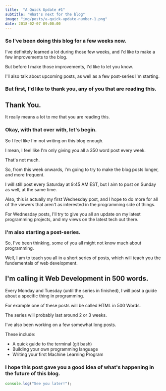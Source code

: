 ```yaml
---
title:  "A Quick Update #1"
subtitle: "What's next for the blog"
image: "img/posts/a-quick-update-number-1.png"
date: 2018-02-07 09:00:00
---
```


### So I've been doing this blog for a few weeks now.

I've definitely learned a lot during those few weeks, and I'd like to make a few improvements to the blog.

But before I make those improvements, I'd like to let you know.

I'll also talk about upcoming posts, as well as a few post-series I'm starting.

### But first, I'd like to thank you, any of you that are reading this.

## Thank You.

It really means a lot to me that you are reading this.

### Okay, with that over with, let's begin.

So I feel like I'm not writing on this blog enough.

I mean, I feel like I'm only giving you all a 350 word post every week.

That's not much.

So, from this week onwards, I'm going to try to make the blog posts longer, and more frequent.

I will still post every Saturday at 9:45 AM EST, but I aim to post on Sunday as well, at the same time.

Also, this is actually my first Wednesday post, and I hope to do more for all of the viewers that aren't as interested in the programming side of things.

For Wednesday posts, I'll try to give you all an update on my latest programming projects, and my views on the latest tech out there.

### I'm also starting a post-series.

So, I've been thinking, some of you all might not know much about programming.

Well, I am to teach you all in a short series of posts, which will teach you the fundementals of web development.

## I'm calling it Web Development in 500 words.

Every Monday and Tuesday (until the series in finished), I will post a guide about a specific thing in programming.

For example one of these posts will be called HTML in 500 Words.

The series will probably last around 2 or 3 weeks.

I've also been working on a few somewhat long posts.

These include:

- A quick guide to the terminal (git bash)
- Building your own programming language
- Writing your first Machine Learning Program

### I hope this post gave you a good idea of what's happening in the future of this blog.

``` javascript
console.log("See you later!");
```
